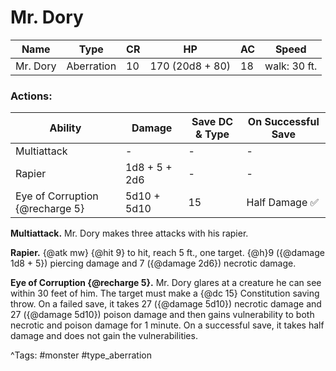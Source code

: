 # Mr. Dory

| Name | Type | CR | HP | AC | Speed |
|------|------|----|----|----|-------|
| Mr. Dory | Aberration | 10 | 170 (20d8 + 80) | 18 | walk: 30 ft. |

### Actions:

| Ability | Damage | Save DC & Type | On Successful Save |
|---------|--------|----------------|--------------------|
| Multiattack | - | - | - |
| Rapier | 1d8 + 5 + 2d6 | - | - |
| Eye of Corruption {@recharge 5} | 5d10 + 5d10 | 15 | Half Damage ✅ |


**Multiattack.** Mr. Dory makes three attacks with his rapier.

**Rapier.** {@atk mw} {@hit 9} to hit, reach 5 ft., one target. {@h}9 ({@damage 1d8 + 5}) piercing damage and 7 ({@damage 2d6}) necrotic damage.

**Eye of Corruption {@recharge 5}.** Mr. Dory glares at a creature he can see within 30 feet of him. The target must make a {@dc 15} Constitution saving throw. On a failed save, it takes 27 ({@damage 5d10}) necrotic damage and 27 ({@damage 5d10}) poison damage and then gains vulnerability to both necrotic and poison damage for 1 minute. On a successful save, it takes half damage and does not gain the vulnerabilities.

^Tags: #monster #type_aberration